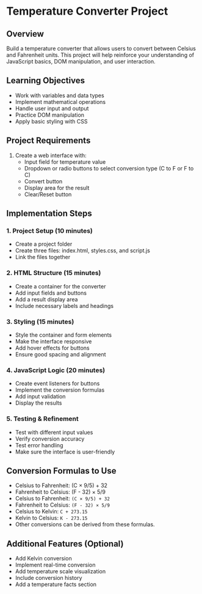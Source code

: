 # Temperature Converter Project

## Overview

Build a temperature converter that allows users to convert between Celsius and Fahrenheit units. This project will help reinforce your understanding of JavaScript basics, DOM manipulation, and user interaction.

## Learning Objectives

- Work with variables and data types
- Implement mathematical operations
- Handle user input and output
- Practice DOM manipulation
- Apply basic styling with CSS

## Project Requirements

1. Create a web interface with:
    - Input field for temperature value
    - Dropdown or radio buttons to select conversion type (C to F or F to C)
    - Convert button
    - Display area for the result
    - Clear/Reset button

## Implementation Steps

### 1. Project Setup (10 minutes)

- Create a project folder
- Create three files: index.html, styles.css, and script.js
- Link the files together

### 2. HTML Structure (15 minutes)

- Create a container for the converter
- Add input fields and buttons
- Add a result display area
- Include necessary labels and headings

### 3. Styling (15 minutes)

- Style the container and form elements
- Make the interface responsive
- Add hover effects for buttons
- Ensure good spacing and alignment

### 4. JavaScript Logic (20 minutes)

- Create event listeners for buttons
- Implement the conversion formulas
- Add input validation
- Display the results

### 5. Testing & Refinement

- Test with different input values
- Verify conversion accuracy
- Test error handling
- Make sure the interface is user-friendly

## Conversion Formulas to Use

- Celsius to Fahrenheit: (C × 9/5) + 32
- Fahrenheit to Celsius: (F - 32) × 5/9
- Celsius to Fahrenheit: `(C × 9/5) + 32`
- Fahrenheit to Celsius: `(F - 32) × 5/9`
- Celsius to Kelvin: `C + 273.15`
- Kelvin to Celsius: `K - 273.15`
- Other conversions can be derived from these formulas.

## Additional Features (Optional)

- Add Kelvin conversion
- Implement real-time conversion
- Add temperature scale visualization
- Include conversion history
- Add a temperature facts section
